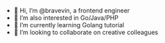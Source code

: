 - 👋 Hi, I’m @bravevin, a frontend engineer
- 👀 I’m also interested in Go/Java/PHP
- 🌱 I’m currently learning Golang tutorial
- 💞️ I’m looking to collaborate on creative colleagues


